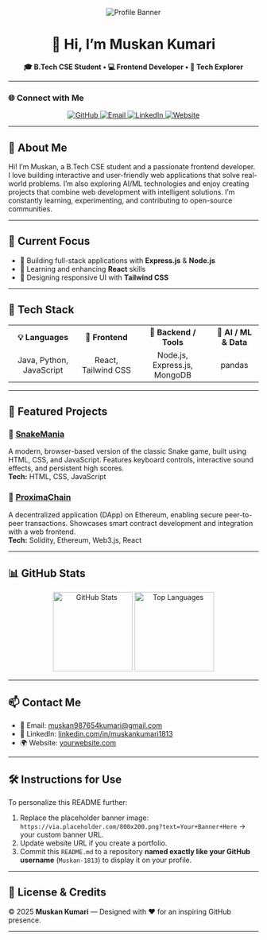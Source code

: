 <!-- =============================== -->
<!-- 👋 GITHUB PROFILE README -->
<!-- =============================== -->

<p align="center">
  <img src="https://via.placeholder.com/800x200.png?text=Your+Banner+Here" alt="Profile Banner" />
</p>

<h1 align="center">👋 Hi, I’m Muskan Kumari</h1>
<p align="center">
  <b>🎓 B.Tech CSE Student • 💻 Frontend Developer • 🚀 Tech Explorer</b>
</p>

---

### 🌐 Connect with Me

<p align="center">
  <a href="https://github.com/Muskan-1813">
    <img src="https://img.shields.io/badge/GitHub-181717?style=for-the-badge&logo=github&logoColor=white" alt="GitHub" />
  </a>
  <a href="mailto:muskan987654kumari@gmail.com">
    <img src="https://img.shields.io/badge/Email-D14836?style=for-the-badge&logo=gmail&logoColor=white" alt="Email" />
  </a>
  <a href="https://www.linkedin.com/in/muskankumari1813/">
    <img src="https://img.shields.io/badge/LinkedIn-0077b5?style=for-the-badge&logo=linkedin&logoColor=white" alt="LinkedIn" />
  </a>
  <a href="https://yourwebsite.com">
    <img src="https://img.shields.io/badge/Website-000000?style=for-the-badge&logo=About.me&logoColor=white" alt="Website" />
  </a>
</p>

---

## 🧠 About Me

Hi! I’m Muskan, a B.Tech CSE student and a passionate frontend developer. I love building interactive and user-friendly web applications that solve real-world problems. I’m also exploring AI/ML technologies and enjoy creating projects that combine web development with intelligent solutions. I’m constantly learning, experimenting, and contributing to open-source communities.  

---

## 🚀 Current Focus

- 🔭 Building full-stack applications with **Express.js** & **Node.js**  
- 🌱 Learning and enhancing **React** skills  
- 🎨 Designing responsive UI with **Tailwind CSS**  

---

## 🧰 Tech Stack

<table>
  <tr>
    <th>💡 Languages</th>
    <th>🎨 Frontend</th>
    <th>🧩 Backend / Tools</th>
    <th>🧠 AI / ML & Data</th>
  </tr>
  <tr>
    <td align="center">Java, Python, JavaScript</td>
    <td align="center">React, Tailwind CSS</td>
    <td align="center">Node.js, Express.js, MongoDB</td>
    <td align="center">pandas</td>
  </tr>
</table>

---

## 🌟 Featured Projects

### 🐍 [SnakeMania](https://github.com/Muskan-1813/Snake-mania.git)
A modern, browser-based version of the classic Snake game, built using HTML, CSS, and JavaScript. Features keyboard controls, interactive sound effects, and persistent high scores.  
**Tech:** HTML, CSS, JavaScript  

### 🔗 [ProximaChain](https://github.com/Muskan-1813/proximaChain.git)
A decentralized application (DApp) on Ethereum, enabling secure peer-to-peer transactions. Showcases smart contract development and integration with a web frontend.  
**Tech:** Solidity, Ethereum, Web3.js, React  

---

## 📊 GitHub Stats

<p align="center">
  <img height="160em" src="https://github-readme-stats.vercel.app/api?username=Muskan-1813&show_icons=true&theme=tokyonight" alt="GitHub Stats" />
  <img height="160em" src="https://github-readme-stats.vercel.app/api/top-langs/?username=Muskan-1813&layout=compact&theme=tokyonight" alt="Top Languages" />
</p>

---

## 📫 Contact Me

- 📧 Email: [muskan987654kumari@gmail.com](mailto:muskan987654kumari@gmail.com)  
- 💼 LinkedIn: [linkedin.com/in/muskankumari1813](https://www.linkedin.com/in/muskankumari1813/)  
- 🌍 Website: [yourwebsite.com](https://yourwebsite.com)  

---

## 🛠 Instructions for Use

To personalize this README further:

1. Replace the placeholder banner image:  
   `https://via.placeholder.com/800x200.png?text=Your+Banner+Here` → your custom banner URL.  
2. Update website URL if you create a portfolio.  
3. Commit this `README.md` to a repository **named exactly like your GitHub username** (`Muskan-1813`) to display it on your profile.  

---

## 📜 License & Credits

© 2025 **Muskan Kumari** — Designed with ❤️ for an inspiring GitHub presence.

---

<!-- End of Profile README -->
